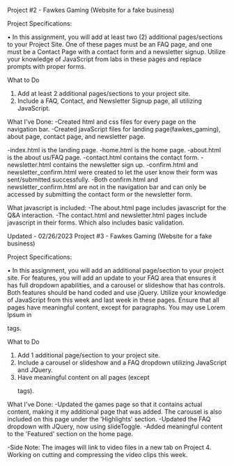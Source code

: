 Project #2 - Fawkes Gaming (Website for a fake business)

Project Specifications:

• In this assignment, you will add at least two (2) additional pages/sections to your Project Site. One of these pages must be an FAQ page, and one must be a Contact Page with a contact form and a newsletter signup. Utilize your
knowledge of JavaScript from labs in these pages and replace prompts with proper forms.

What to Do
1. Add at least 2 additional pages/sections to your project site.
2. Include a FAQ, Contact, and Newsletter Signup page, all utilizing JavaScript.


What I've Done:
-Created html and css files for every page on the navigation bar.
-Created javaScript files for landing page(fawkes_gaming), about page, contact page, and newsletter page.

-index.html is the landing page.
-home.html is the home page.
-about.html is the about us/FAQ page.
-contact.html contains the contact form.
-newsletter.html contains the newsletter sign up.
-confirm.html and newsletter_confirm.html were created to let the user know their form was sent/submitted successfully.
    -Both confirm.html and newsletter_confirm.html are not in the navigation bar and can only be accessed by submitting the contact form or the newsletter form.

What javascript is included:
-The about.html page includes javascript for the Q&A interaction.
-The contact.html and newsletter.html pages include javascript in their forms. Which also includes basic validation.

Updated - 02/26/2023
Project #3 - Fawkes Gaming (Website for a fake business)

Project Specifications:

• In this assignment, you will add an additional page/section to your project site. For features, you will add an update to your FAQ area that ensures it has full dropdown apabilities, and a carousel or slideshow that has controls. 
Both features should be hand coded and use jQuery. Utilize your knowledge of JavaScript from this week and last week in these pages. Ensure that all pages have meaningful content, except for paragraphs. You may use Lorem Ipsum in <p> tags.

What to Do
1. Add 1 additional page/section to your project site.
2. Include a carousel or slideshow and a FAQ dropdown utilizing JavaScript and JQuery.
3. Have meaningful content on all pages (except <p> tags).

What I've Done:
-Updated the games page so that it contains actual content, making it my additional page that was added. The carousel is also included on this page under the 'Highlights' section.
-Updated the FAQ dropdown with JQuery, now using slideToggle.
-Added meaningful content to the 'Featured' section on the home page.

-Side Note: The images will link to video files in a new tab on Project 4. Working on cutting and compressing the video clips this week.